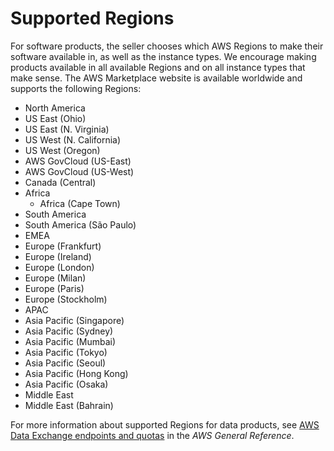 # Supported Regions<a name="supported-regions"></a>

For software products, the seller chooses which AWS Regions to make their software available in, as well as the instance types\. We encourage making products available in all available Regions and on all instance types that make sense\. The AWS Marketplace website is available worldwide and supports the following Regions:
+  North America 
  +  US East \(Ohio\) 
  +  US East \(N\. Virginia\) 
  +  US West \(N\. California\) 
  +  US West \(Oregon\) 
  +  AWS GovCloud \(US\-East\) 
  +  AWS GovCloud \(US\-West\) 
  +  Canada \(Central\) 
+ Africa
  + Africa \(Cape Town\)
+  South America 
  +  South America \(São Paulo\) 
+  EMEA 
  +  Europe \(Frankfurt\) 
  +  Europe \(Ireland\) 
  +  Europe \(London\) 
  + Europe \(Milan\)
  +  Europe \(Paris\) 
  +  Europe \(Stockholm\) 
+  APAC 
  +  Asia Pacific \(Singapore\) 
  +  Asia Pacific \(Sydney\) 
  +  Asia Pacific \(Mumbai\) 
  +  Asia Pacific \(Tokyo\) 
  +  Asia Pacific \(Seoul\) 
  +  Asia Pacific \(Hong Kong\) 
  + Asia Pacific \(Osaka\)
+  Middle East 
  +  Middle East \(Bahrain\) 

 For more information about supported Regions for data products, see [AWS Data Exchange endpoints and quotas](https://docs.aws.amazon.com/general/latest/gr/dataexchange.html) in the *AWS General Reference*\. 